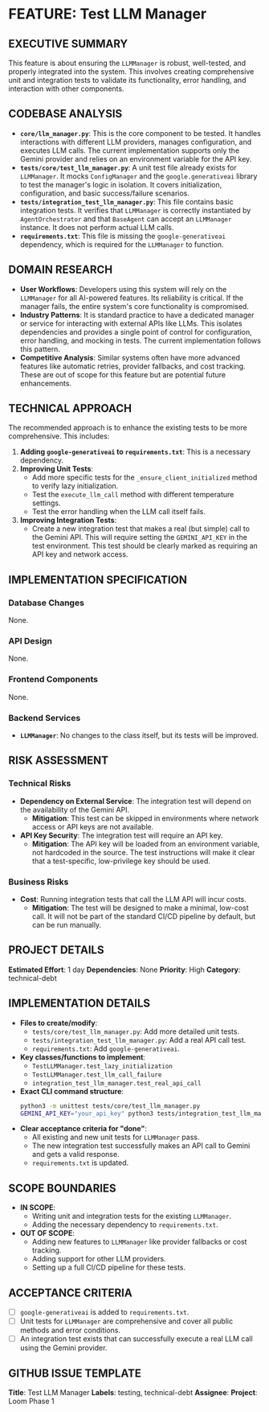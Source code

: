 # FEATURE: Test LLM Manager

## EXECUTIVE SUMMARY
This feature is about ensuring the `LLMManager` is robust, well-tested, and properly integrated into the system. This involves creating comprehensive unit and integration tests to validate its functionality, error handling, and interaction with other components.

## CODEBASE ANALYSIS
- **`core/llm_manager.py`**: This is the core component to be tested. It handles interactions with different LLM providers, manages configuration, and executes LLM calls. The current implementation supports only the Gemini provider and relies on an environment variable for the API key.
- **`tests/core/test_llm_manager.py`**: A unit test file already exists for `LLMManager`. It mocks `ConfigManager` and the `google.generativeai` library to test the manager's logic in isolation. It covers initialization, configuration, and basic success/failure scenarios.
- **`tests/integration_test_llm_manager.py`**: This file contains basic integration tests. It verifies that `LLMManager` is correctly instantiated by `AgentOrchestrator` and that `BaseAgent` can accept an `LLMManager` instance. It does not perform actual LLM calls.
- **`requirements.txt`**: This file is missing the `google-generativeai` dependency, which is required for the `LLMManager` to function.

## DOMAIN RESEARCH
- **User Workflows**: Developers using this system will rely on the `LLMManager` for all AI-powered features. Its reliability is critical. If the manager fails, the entire system's core functionality is compromised.
- **Industry Patterns**: It is standard practice to have a dedicated manager or service for interacting with external APIs like LLMs. This isolates dependencies and provides a single point of control for configuration, error handling, and mocking in tests. The current implementation follows this pattern.
- **Competitive Analysis**: Similar systems often have more advanced features like automatic retries, provider fallbacks, and cost tracking. These are out of scope for this feature but are potential future enhancements.

## TECHNICAL APPROACH
The recommended approach is to enhance the existing tests to be more comprehensive. This includes:
1.  **Adding `google-generativeai` to `requirements.txt`**: This is a necessary dependency.
2.  **Improving Unit Tests**:
    *   Add more specific tests for the `_ensure_client_initialized` method to verify lazy initialization.
    *   Test the `execute_llm_call` method with different temperature settings.
    *   Test the error handling when the LLM call itself fails.
3.  **Improving Integration Tests**:
    *   Create a new integration test that makes a real (but simple) call to the Gemini API. This will require setting the `GEMINI_API_KEY` in the test environment. This test should be clearly marked as requiring an API key and network access.

## IMPLEMENTATION SPECIFICATION
### Database Changes
None.

### API Design
None.

### Frontend Components
None.

### Backend Services
- **`LLMManager`**: No changes to the class itself, but its tests will be improved.

## RISK ASSESSMENT
### Technical Risks
- **Dependency on External Service**: The integration test will depend on the availability of the Gemini API.
  - **Mitigation**: This test can be skipped in environments where network access or API keys are not available.
- **API Key Security**: The integration test will require an API key.
  - **Mitigation**: The API key will be loaded from an environment variable, not hardcoded in the source. The test instructions will make it clear that a test-specific, low-privilege key should be used.

### Business Risks
- **Cost**: Running integration tests that call the LLM API will incur costs.
  - **Mitigation**: The test will be designed to make a minimal, low-cost call. It will not be part of the standard CI/CD pipeline by default, but can be run manually.

## PROJECT DETAILS
**Estimated Effort**: 1 day
**Dependencies**: None
**Priority**: High
**Category**: technical-debt

## IMPLEMENTATION DETAILS
- **Files to create/modify**:
    - `tests/core/test_llm_manager.py`: Add more detailed unit tests.
    - `tests/integration_test_llm_manager.py`: Add a real API call test.
    - `requirements.txt`: Add `google-generativeai`.
- **Key classes/functions to implement**:
    - `TestLLMManager.test_lazy_initialization`
    - `TestLLMManager.test_llm_call_failure`
    - `integration_test_llm_manager.test_real_api_call`
- **Exact CLI command structure**:
  ```bash
  python3 -m unittest tests/core/test_llm_manager.py
  GEMINI_API_KEY="your_api_key" python3 tests/integration_test_llm_manager.py
  ```
- **Clear acceptance criteria for "done"**:
    - All existing and new unit tests for `LLMManager` pass.
    - The new integration test successfully makes an API call to Gemini and gets a valid response.
    - `requirements.txt` is updated.

## SCOPE BOUNDARIES
- **IN SCOPE**:
    - Writing unit and integration tests for the existing `LLMManager`.
    - Adding the necessary dependency to `requirements.txt`.
- **OUT OF SCOPE**:
    - Adding new features to `LLMManager` like provider fallbacks or cost tracking.
    - Adding support for other LLM providers.
    - Setting up a full CI/CD pipeline for these tests.

## ACCEPTANCE CRITERIA
- [ ] `google-generativeai` is added to `requirements.txt`.
- [ ] Unit tests for `LLMManager` are comprehensive and cover all public methods and error conditions.
- [ ] An integration test exists that can successfully execute a real LLM call using the Gemini provider.

## GITHUB ISSUE TEMPLATE
**Title**: Test LLM Manager
**Labels**: testing, technical-debt
**Assignee**:
**Project**: Loom Phase 1
